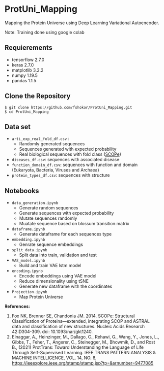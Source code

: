 # ProtUni_Mapping
Mapping the Protein Universe using Deep Learning Variational Autoencoder.

Note: Training done using google colab

## Requierements

- tensorflow                    2.7.0
- keras                         2.7.0
- matplotlib                    3.2.2
- numpy                         1.19.5
- pandas                        1.1.5

## Clone the Repository

```shell
$ git clone https://github.com/fshokor/ProtUni_Mapping.git
$ cd ProtUni_Mapping
```

## Data set
- `arti_exp_real_fold_df.csv` :
    - Randomly generated sequences
    - Sequences generated with expected probability
    - Real biological sequences with fold class ([SCOPe](http://scop.berkeley.edu/downloads/scopeseq-2.08/astral-scopedom-seqres-gd-sel-gs-bib-40-2.08.fa))
- `diseases_df.csv`: sequences with associated disease
- `function_domain_df.csv`: sequences with function and domain (Eukaryota, Bacteria, Viruses and Archaea)
- `protein_types_df.csv`: sequences with structure

    

## Notebooks
- `data_generation.ipynb`
    - Generate random sequences 
    - Generate sequences with expected probability
    - Mutate sequences randomly
    - Muatate sequence based on blossum transition matrix
- `dataframe.ipynb`
    - Generate dataframe for each sequences type
- `embedding.ipynb`
    - Genrate sequence embeddings
- `split_data.ipynb `
    - Split data into train, validation and test
- `VAE_model.ipynb`
    - Build and train VAE lstm model
- `encoding.ipynb`
    - Encode embeddings using VAE model
    - Reduce dimensionality using tSNE
    - Generate new dataframe with the coordinates
- `Projection.ipynb` 
    - Map Protein Universe 

**References:**
1. Fox NK, Brenner SE, Chandonia JM. 2014. SCOPe: Structural Classification of Proteins—extended, integrating SCOP and ASTRAL data and classification of new structures. Nucleic Acids Research 42:D304-309. doi: 10.1093/nar/gkt1240.
2. Elnaggar, A., Heinzinger, M., Dallago, C., Rehawi, G., Wang, Y., Jones, L., Gibbs, T., Feher, T., Angerer, C., Steinegger, M., Bhowmik, D., and Rost B., (2021) ProtTrans: Toward Understanding the Language of Life Through Self-Supervised Learning. IEEE TRANS PATTERN ANALYSIS & MACHINE INTELLIGENCE, VOL. 14, NO. 8, https://ieeexplore.ieee.org/stamp/stamp.jsp?tp=&arnumber=9477085 
